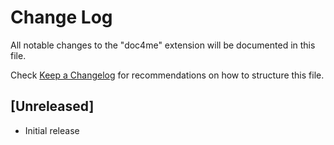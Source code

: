 # Change Log

All notable changes to the "doc4me" extension will be documented in this file.

Check [Keep a Changelog](http://keepachangelog.com/) for recommendations on how to structure this file.

## [Unreleased]

- Initial release